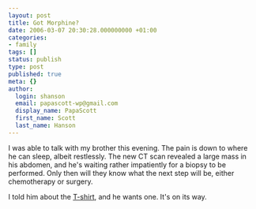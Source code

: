 ```yaml
---
layout: post
title: Got Morphine?
date: 2006-03-07 20:30:28.000000000 +01:00
categories:
- family
tags: []
status: publish
type: post
published: true
meta: {}
author:
  login: shanson
  email: papascott-wp@gmail.com
  display_name: PapaScott
  first_name: Scott
  last_name: Hanson
---
```

<p>I was able to talk with my brother this evening. The pain is down to where he can sleep, albeit restlessly. The new CT scan revealed a large mass in his abdomen, and he's waiting rather impatiently for a biopsy to be performed. Only then will they know what the next step will be, either chemotherapy or surgery.</p>
<p>I told him about the <a href="http://www.papascott.de/archives/2006/03/05/life-sucks/">T-shirt</a>, and he wants one. It's on its way.  </p>
